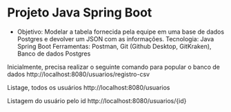 # Projeto Java Spring Boot

* Objetivo: 
    Modelar a tabela fornecida pela equipe em uma base de dados Postgres e devolver um JSON com as informações. 
    Tecnologia: Java Spring Boot Ferramentas: Postman, Git (Github Desktop, GitKraken), Banco de dados Postgres 

Inicialmente, precisa realizar o seguinte comando para popular o banco de dados
http://localhost:8080/usuarios/registro-csv

Listage, todos os usuários
http://localhost:8080/usuarios

Listagem do usuário pelo id 
http://localhost:8080/usuarios/{id}
